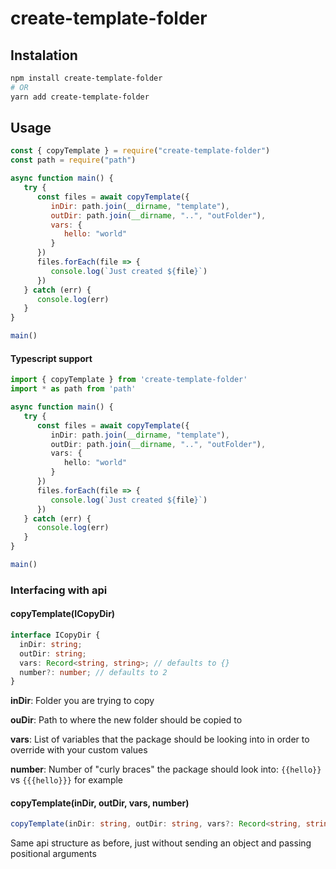 # create-template-folder

## Instalation

```sh
npm install create-template-folder
# OR
yarn add create-template-folder
```


## Usage
```js
const { copyTemplate } = require("create-template-folder")
const path = require("path")

async function main() {
   try {
      const files = await copyTemplate({
         inDir: path.join(__dirname, "template"),
         outDir: path.join(__dirname, "..", "outFolder"),
         vars: {
            hello: "world"
         }
      })
      files.forEach(file => {
         console.log(`Just created ${file}`)
      })
   } catch (err) {
      console.log(err)
   }
}

main()
```

#### Typescript support
```ts
import { copyTemplate } from 'create-template-folder'
import * as path from 'path'

async function main() {
   try {
      const files = await copyTemplate({
         inDir: path.join(__dirname, "template"),
         outDir: path.join(__dirname, "..", "outFolder"),
         vars: {
            hello: "world"
         }
      })
      files.forEach(file => {
         console.log(`Just created ${file}`)
      })
   } catch (err) {
      console.log(err)
   }
}

main()
```

### Interfacing with api
#### copyTemplate(ICopyDir)

```ts
interface ICopyDir {
  inDir: string;
  outDir: string;
  vars: Record<string, string>; // defaults to {}
  number?: number; // defaults to 2
}
```
**inDir**: Folder you are trying to copy

**ouDir**: Path to where the new folder should be copied to

**vars**: List of variables that the package should be looking into in order to override with your custom values

**number**: Number of "curly braces" the package should look into: `{{hello}}` vs `{{{hello}}}` for example


#### copyTemplate(inDir, outDir, vars, number)
```ts
copyTemplate(inDir: string, outDir: string, vars?: Record<string, string>,  number?: number) {}
```

Same api structure as before, just without sending an object and passing positional arguments